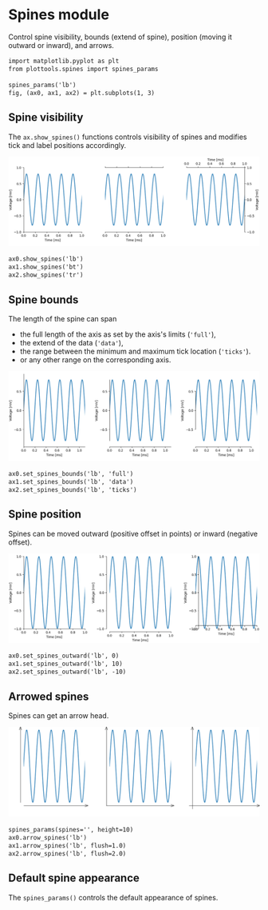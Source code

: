 # Spines module

Control spine visibility, bounds (extend of spine), position
(moving it outward or inward), and arrows.

```
import matplotlib.pyplot as plt
from plottools.spines import spines_params

spines_params('lb')
fig, (ax0, ax1, ax2) = plt.subplots(1, 3)
```

## Spine visibility

The `ax.show_spines()` functions controls visibility of spines and
modifies tick and label positions accordingly.

![show](figures/spines-show.png)

```
ax0.show_spines('lb')
ax1.show_spines('bt')
ax2.show_spines('tr')
```

## Spine bounds

The length of the spine can span

- the full length of the axis as set by the axis's limits (`'full'`),
- the extend of the data (`'data'`),
- the range between the minimum and maximum tick location (`'ticks'`).
- or any other range on the corresponding axis.

![bounds](figures/spines-bounds.png)

```
ax0.set_spines_bounds('lb', 'full')
ax1.set_spines_bounds('lb', 'data')
ax2.set_spines_bounds('lb', 'ticks')
```

## Spine position

Spines can be moved outward (positive offset in points)
or inward (negative offset).

![outward](figures/spines-outward.png)

```
ax0.set_spines_outward('lb', 0)
ax1.set_spines_outward('lb', 10)
ax2.set_spines_outward('lb', -10)
```

## Arrowed spines

Spines can get an arrow head.

![arrow](figures/spines-arrow.png)

```
spines_params(spines='', height=10)
ax0.arrow_spines('lb')
ax1.arrow_spines('lb', flush=1.0)
ax2.arrow_spines('lb', flush=2.0)
```


## Default spine appearance

The `spines_params()` controls the default appearance of spines.

